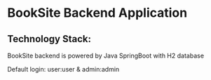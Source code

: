 # BookSite Backend Application

## Technology Stack:

BookSite backend is powered by Java SpringBoot with H2 database

Default login: user:user & admin:admin
